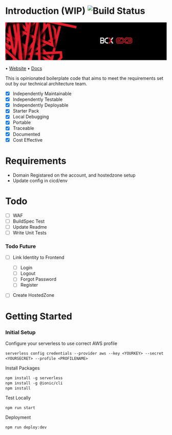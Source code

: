 # Introduction (WIP) ![Build Status](https://codebuild.eu-west-1.amazonaws.com/badges?uuid=eyJlbmNyeXB0ZWREYXRhIjoib3hubmFQM095bU5MaVZXREhyRTNHS3RrbTYxVnQwRTlsZHprR2lURVVmUm00dGp2YmFjdTRNV3FyUkxoSWpsamZNL1Y3RUlReVN6TnJEem5PL0ZGQjlrPSIsIml2UGFyYW1ldGVyU3BlYyI6IkNTVG5SeTdlTkJPQTIxWU8iLCJtYXRlcmlhbFNldFNlcmlhbCI6MX0%3D&branch=master)

![bcxexa](docs/assets/exa_backgrond.jpg)

 • [Website](https://www.bcx.co.za/exa/) • [Docs](docs/architecture/architecture.svg)

This is opinionated boilerplate code that aims to meet the requirements set out by our technical architecture team.

- [x] Independently Maintainable
- [x] Independently Testable
- [x] Independently Deployable
- [x] Starter Pack
- [X] Local Debugging
- [x] Portable
- [x] Traceable
- [x] Documented
- [x] Cost Effective 

# Requirements
- Domain Registared on the account, and hostedzone setup
- Update config in cicd/env

# Todo 
- [ ] WAF
- [ ] BuildSpec Test
- [ ] Update Readme
- [ ] Write Unit Tests

### Todo Future
- [ ] Link Identity to Frontend
    - [ ] Login
    - [ ] Logout
    - [ ] Forgot Password
    - [ ] Register
- [ ] Create HostedZone


# Getting Started

### Initial Setup

Configure your serverless to use correct AWS profile
```
serverless config credentials --provider aws --key <YOURKEY> --secret <YOURSECRET> --profile <PROFILENAME>
```
Install Packages
```
npm install -g serverless
npm install -g @ionic/cli
npm install
```

Test Locally
```
npm run start
```
Deployment
```
npm run deploy:dev
```